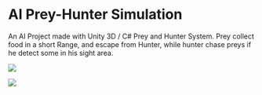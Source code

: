 # AI Prey-Hunter Simulation 
An AI Project made with Unity 3D / C# Prey and Hunter System.
Prey collect food in a short Range, and escape from Hunter, while hunter chase preys if he detect some in his sight area.

![](https://i.postimg.cc/9fmV4Vyt/1.jpg)

![](https://i.postimg.cc/3RWTBBSk/2.jpg)

